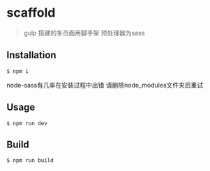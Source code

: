 # scaffold
> gulp 搭建的多页面用脚手架
> 预处理器为sass

## Installation
```
$ npm i
```
node-sass有几率在安装过程中出错 请删除node_modules文件夹后重试

## Usage
```
$ npm run dev
```

## Build
```
$ npm run build
```